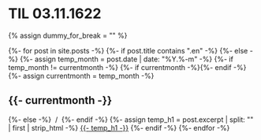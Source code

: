 # TIL 03.11.1622

{% assign dummy_for_break = "" %}

{%- for post in site.posts -%}
  {%- if post.title contains ".en" -%}
  {%- else -%}
    {%- assign temp_month = post.date | date: "%Y.%-m" -%}
    {%- if temp_month != currentmonth -%}
      {%- if currentmonth -%}</div>{%- endif -%}
      {%- assign currentmonth = temp_month -%}
      <h2 class="month">{{- currentmonth -}}</h2><div class="posts">
    {%- else -%}
      &nbsp;<span class="understatement">/</span>&nbsp;
    {%- endif -%}
    {%- assign temp_h1 = post.excerpt | split: "</h1>" | first | strip_html -%}
    <a href="{{-post.url-}}">{{- temp_h1 -}}</a>
  {%- endif -%}
{%- endfor -%}</div>
